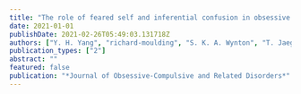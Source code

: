 ```yaml
---
title: "The role of feared self and inferential confusion in obsessive compulsive symptoms"
date: 2021-01-01
publishDate: 2021-02-26T05:49:03.131718Z
authors: ["Y. H. Yang", "richard-moulding", "S. K. A. Wynton", "T. Jaeger", "J. Anglim"]
publication_types: ["2"]
abstract: ""
featured: false
publication: "*Journal of Obsessive-Compulsive and Related Disorders*"
---
```


